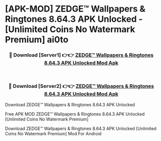 # [APK-MOD] ZEDGE™ Wallpapers & Ringtones 8.64.3 APK Unlocked - [Unlimited Coins No Watermark Premium] ai0to



<div align="center">
<h3>🔴 Download [Server1] 👉👉 <a href="https://momento.my/?title=ZEDGE™_Wallpapers_&_Ringtones_8.64.3_APK_Unlocked">ZEDGE™ Wallpapers & Ringtones 8.64.3 APK Unlocked Mod Apk</a></h3><br>

<h3>🔴 Download [Server2] 👉👉 <a href="https://momento.my/?title=ZEDGE™_Wallpapers_&_Ringtones_8.64.3_APK_Unlocked">ZEDGE™ Wallpapers & Ringtones 8.64.3 APK Unlocked Mod Apk</a></h3>
</div>



Download ZEDGE™ Wallpapers & Ringtones 8.64.3 APK Unlocked 

Free APK MOD ZEDGE™ Wallpapers & Ringtones 8.64.3 APK Unlocked [Unlimited Coins No Watermark Premium]

Download ZEDGE™ Wallpapers & Ringtones 8.64.3 APK Unlocked [Unlimited Coins No Watermark Premium] Mod For Android
